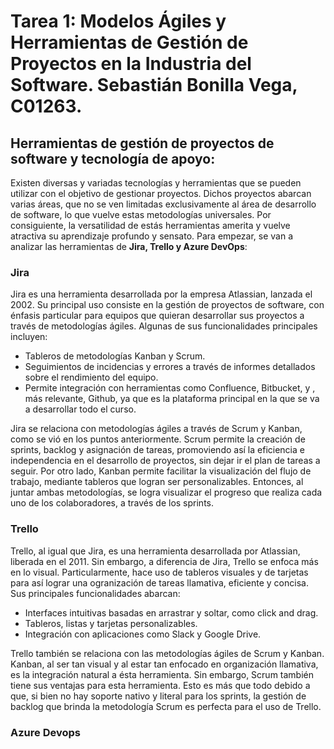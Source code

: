# Tarea 1: Modelos Ágiles y Herramientas de Gestión de Proyectos en la Industria del Software. Sebastián Bonilla Vega, C01263.
## Herramientas de gestión de proyectos de software y tecnología de apoyo:
Existen diversas y variadas tecnologías y herramientas que se pueden utilizar con el objetivo de gestionar proyectos. Dichos proyectos abarcan varias áreas, que no se ven limitadas exclusivamente al área de desarrollo de software, lo que vuelve estas metodologías universales. Por consiguiente, la versatilidad de estás herramientas amerita y vuelve atractiva su aprendizaje profundo y sensato. Para empezar, se van a analizar las herramientas de **Jira, Trello y Azure DevOps**:

### Jira
Jira es una herramienta desarrollada por la empresa Atlassian, lanzada el 2002. Su principal uso consiste en la gestión de proyectos de software, con énfasis particular para equipos que quieran desarrollar sus proyectos a través de metodologías ágiles. Algunas de sus funcionalidades principales incluyen:
 - Tableros de metodologías Kanban y Scrum.
 - Seguimientos de incidencias y errores a través de informes detallados sobre el rendimiento del equipo.
 - Permite integración con herramientas como Confluence, Bitbucket, y , más relevante, Github, ya que es la plataforma principal en la que se va a desarrollar todo el curso.

Jira se relaciona con metodologías ágiles a través de Scrum y Kanban, como se vió en los puntos anteriormente. Scrum permite la creación de sprints, backlog y asignación de tareas, promoviendo así la eficiencia e independencia en el desarrollo de proyectos, sin dejar ir el plan de tareas a seguir. Por otro lado, Kanban permite facilitar la visualización del flujo de trabajo, mediante tableros que logran ser personalizables. Entonces, al juntar ambas metodologías, se logra visualizar el progreso que realiza cada uno de los colaboradores, a través de los sprints.

###  Trello
Trello, al igual que Jira, es una herramienta desarrollada por Atlassian, liberada en el 2011. Sin embargo, a diferencia de Jira, Trello se enfoca más en lo visual. Particularmente, hace uso de tableros visuales y de tarjetas para así lograr una ogranización de tareas llamativa, eficiente y concisa. Sus principales funcionalidades abarcan:
- Interfaces intuitivas basadas en arrastrar y soltar, como click and drag.
- Tableros, listas y tarjetas personalizables.
- Integración con aplicaciones como Slack  y Google Drive.

Trello también se relaciona con las metodologías ágiles de Scrum y Kanban. Kanban, al ser tan visual y al estar tan enfocado en organización llamativa, es la integración natural a ésta herramienta. Sin embargo, Scrum también tiene sus ventajas para esta herramienta. Esto es más que todo debido a que, si bien no hay soporte nativo y literal para los sprints, la gestión de backlog que brinda la metodología Scrum es perfecta para el uso de Trello.

### Azure Devops